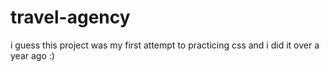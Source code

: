 # travel-agency
i guess this project was my first attempt to practicing css and i did it over a year ago :) 
